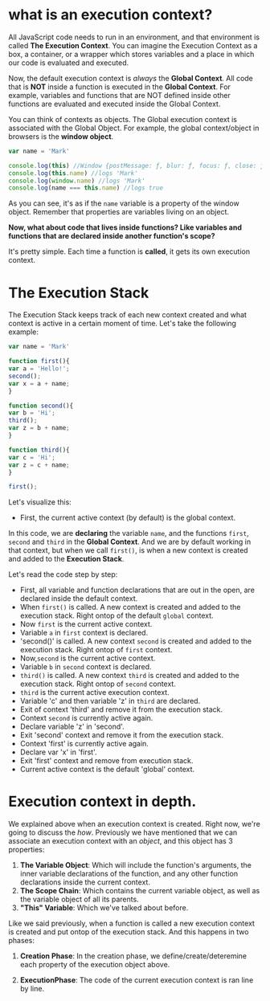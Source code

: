 # what is an execution context? 

All JavaScript code needs to run in an environment, and that environment is called **The Execution Context**. You can imagine the Execution Context as a box, a container, or a wrapper which stores variables and a place in which our code is evaluated and executed. 

Now, the default execution context is *always* the **Global Context**. All code that is **NOT** inside a function is executed in the **Global Context**. For example, variables and functions that are NOT defined inside other functions are evaluated and executed inside the Global Context. 

You can think of contexts as objects. The Global execution context is associated with the Global Object. For example, the global context/object in browsers is the **window object**. 

```js
var name = 'Mark'

console.log(this) //Window {postMessage: ƒ, blur: ƒ, focus: ƒ, close: ƒ, parent: Window, …}
console.log(this.name) //logs 'Mark'
console.log(window.name) //logs 'Mark'
console.log(name === this.name) //logs true

```
As you can see, it's as if the `name` variable is a property of the window object. Remember that properties are variables living on an object. 

**Now, what about code that lives inside functions? Like variables and functions that are declared inside another function's scope?**

It's pretty simple. Each time a function is **called**, it gets its own execution context. 

# The Execution Stack

The Execution Stack keeps track of each new context created and what context is active in a certain moment of time. Let's take the following example:

```js
var name = 'Mark'

function first(){
var a = 'Hello!';
second(); 
var x = a + name;
}

function second(){
var b = 'Hi';
third();
var z = b + name;
}

function third(){
var c = 'Hi';
var z = c + name;
}

first();

```

Let's visualize this: 

- First, the current active context (by default) is the global context. 

In this code, we are **declaring** the variable `name`, and the functions `first`, `second` and `third` in the **Global Context**. And we are by default working in that context, but when we call `first()`, is when a new context is created and added to the **Execution Stack**. 

Let's read the code step by step: 

- First, all variable and function declarations that are out in the open, are declared inside the default context. 
- When `first()` is called. A new context is created and added to the execution stack. Right ontop of the default `global` context. 
- Now `first` is the current active context. 
-  Variable `a` in `first` context is declared. 
- 'second()' is called. A new context `second` is created and added to the execution stack. Right ontop of `first` context. 
- Now,`second` is the current active context. 
- Variable `b` in `second` context is declared. 
- `third()` is called. A new context `third` is created and added to the execution stack. Right ontop of `second` context. 
- `third` is the current active execution context.
- Variable 'c' and then variable 'z' in `third` are declared. 
- Exit of context 'third' and remove it from the execution stack. 
- Context `second` is currently active again. 
- Declare variable 'z' in 'second'. 
- Exit 'second' context and remove it from the execution stack. 
- Context 'first' is currently active again. 
- Declare var 'x' in 'first'. 
- Exit 'first' context and remove from execution stack. 
- Current active context is the default 'global' context. 

# Execution context in depth. 

We explained above when an execution context is created. Right now, we're going to discuss the *how*. Previously we have mentioned that we can associate an execution context with an *object*, and this object has 3 properties: 

1. **The Variable Object**: Which will include the function's arguments, the inner variable declarations of the function, and any other function declarations inside the current context. 
2. **The Scope Chain**: Which contains the current variable object, as well as the variable object of all its parents. 
3. **"This" Variable**: Which we've talked about before. 

Like we said previously, when a function is called a new execution context is created and put ontop of the execution stack. And this happens in two phases:

1. **Creation Phase**:
In the creation phase, we define/create/deteremine each property of the execution object above.

2. **ExecutionPhase**: The code of the current execution context is ran line by line.














